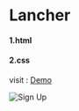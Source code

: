 # Lancher

#### 1.html
#### 2.css

visit : <a href='https://anwarkamel.github.io/AwsomeLoginForm/' target='_blank' > Demo</a>

![Sign Up](assets/img2.jpg)

